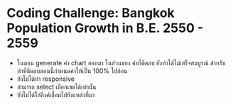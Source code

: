 # Coding Challenge: Bangkok Population Growth in B.E. 2550 - 2559
- ในตอน generate ค่า chart ออกมา ในส่วนของ ค่าที่ติดลบ ยังทำได้ไม่เสร็จสมบูรณ์ สำหรับต่าที่ติดลบตอนนี้กำหนดค่าให้เป็น 100% ไปก่อน 
- ยังไม่ได้ทำ responsive 
- สามารถ select เลือกเขตได้เท่านั้น
- ยังไม่ได้ใส่ลิงค์เชื่อมไปยังแหล่งที่มา
